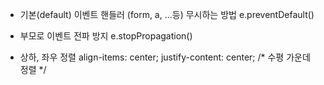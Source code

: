 - 기본(default) 이벤트 핸들러 (form, a, ...등)
  무시하는 방법 e.preventDefault()
- 부모로 이벤트 전파 방지
  e.stopPropagation()

- 상하, 좌우 정렬
  align-items: center; 
  justify-content: center; /* 수평 가운데 정렬 */
